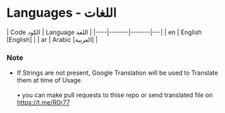 # Languages  - اللغات


| Code الكود | Language اللغة |
|----|-------|-------|---|
| en | English [English] | 
| ar | Arabic [العربية] | 

### Note

- If Strings are not present, Google Translation will be used to Translate them at time of Usage.
<br><br>
• you can make pull requests to thise repo or send translated file on https://t.me/R0r77
